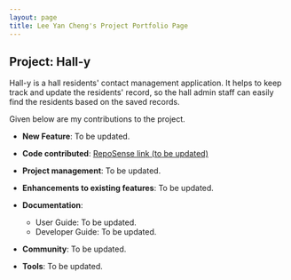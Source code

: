 ```yaml
---
layout: page
title: Lee Yan Cheng's Project Portfolio Page
---
```


## Project: Hall-y

Hall-y is a hall residents' contact management application. It helps to keep track and update the residents' record, so the hall admin staff can easily find the residents based on the saved records.

Given below are my contributions to the project.

* **New Feature**: To be updated.

* **Code contributed**: [RepoSense link (to be updated)]()

* **Project management**: To be updated.

* **Enhancements to existing features**: To be updated.

* **Documentation**:
  * User Guide: To be updated.
  * Developer Guide: To be updated.

* **Community**: To be updated.

* **Tools**: To be updated.


